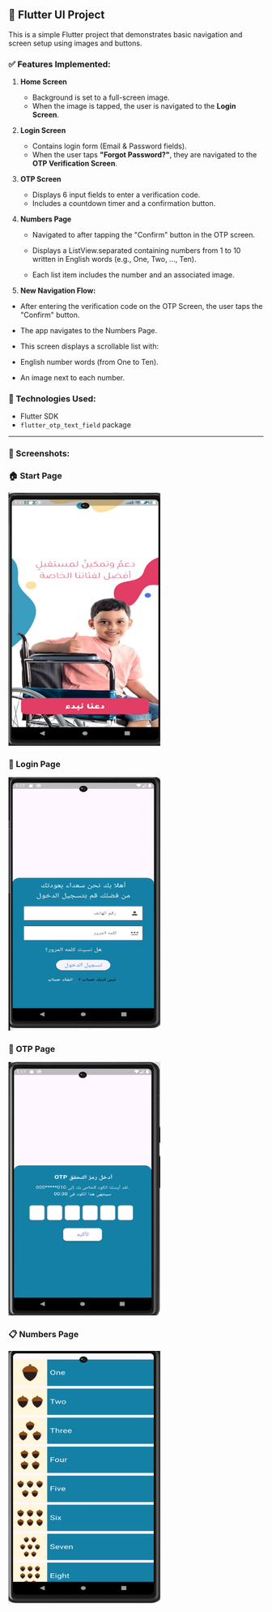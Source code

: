 ## 📱 Flutter UI Project

This is a simple Flutter project that demonstrates basic navigation and screen setup using images and buttons.

### ✅ Features Implemented:

1. **Home Screen**
   - Background is set to a full-screen image.
   - When the image is tapped, the user is navigated to the **Login Screen**.

2. **Login Screen**
   - Contains login form (Email & Password fields).
   - When the user taps **"Forgot Password?"**, they are navigated to the **OTP Verification Screen**.

3. **OTP Screen**
   - Displays 6 input fields to enter a verification code.
   - Includes a countdown timer and a confirmation button.

4. **Numbers Page**

   - Navigated to after tapping the "Confirm" button in the OTP screen.

   - Displays a ListView.separated containing numbers from 1 to 10 written in English words (e.g., One, Two, ..., Ten).

   - Each list item includes the number and an associated image.

5.  **New Navigation Flow:**

   - After entering the verification code on the OTP Screen, the user taps the "Confirm" button.

   - The app navigates to the Numbers Page.

   - This screen displays a scrollable list with:

   - English number words (from One to Ten).

   - An image next to each number.

  

### 🔧 Technologies Used:
- Flutter SDK
- `flutter_otp_text_field` package


---

### 📸 Screenshots:
<h3>🏠 Start Page</h3>
<img src="assets/images/startpage.png" width="300" height="500"/>

<h3>🔐 Login Page</h3>
<img src="assets/images/login.png" width="300" height="500"/>

<h3>🔢 OTP Page</h3>
<img src="assets/images/otp.png" width="300" height="500"/>

<h3>📋 Numbers Page</h3>
<img src="assets/images/listnumbers.png" width="300" height="500"/> 

